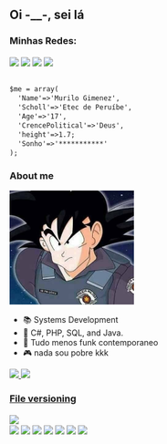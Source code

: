 ## Oi -__-, sei lá
<h3>Minhas Redes:</h3>
<div style="display: inline_block">
  <a href="https://www.facebook.com/profile.php?id=100011276137293" target="_blank"><img align="center" height="30" src="https://img.shields.io/badge/Facebook-1877F2?style=for-the-badge&logo=facebook&logoColor=white"></a>
  <a href="https://github.com/murilouwu" target="_blank"><img align="center" height="30" src="https://img.shields.io/badge/GitHub-100000?style=for-the-badge&logo=github&logoColor=white"></a>
  <a href="https://twitter.com/v43410730" target="_blank"><img align="center" height="30" src="https://img.shields.io/twitter/url?style=social&url=https%3A%2F%2Ftwitter.com%2Fv43410730"></a>
  <a href="https://www.youtube.com/channel/UC5j326FDOeG70i3KixHsTSw" target="_blank"><img align="center" height="30" src="https://img.shields.io/youtube/channel/views/UC5j326FDOeG70i3KixHsTSw?style=social"></a>
</div><br>

```
$me = array(
  'Name'=>'Murilo Gimenez',
  'Scholl'=>'Etec de Peruíbe',
  'Age'=>'17',
  'CrencePolitical'=>'Deus',
  'height'=>1.7;
  'Sonho'=>'***********'
);

```

### About me
<div>
  <img src="murilaw.png" height="200px">
</div>
<ul>
<li>📚 Systems Development</li>
<li>📖 C#, PHP, SQL, and Java.</li>
<li>🎵 Tudo menos funk contemporaneo</li>
<li>🎮 nada sou pobre kkk</li>
</ul>

<div>
  <a href="https://github.com/murilouwu">
  <img height="180em" src="https://github-readme-stats.vercel.app/api?username=murilouwu&show_icons=true&theme=blue-green&include_all_commits=true&count_private=true"/>
  <img height="180em" src="https://github-readme-stats.vercel.app/api/top-langs/?username=murilouwu&layout=compact&langs_count=7&theme=blue-green"/>
</div>

<h3>File versioning</h3>
<div>
  <a href="https://github.com/murilouwu" target="_blank"><img align="center" height="30" src="https://img.shields.io/badge/GitHub-100000?style=for-the-badge&logo=github&logoColor=white"></a>
</div>

<div style="display: inline_block">
  <a href="https://github.com/murilouwu?tab=repositories&q=&type=&language=javascript&sort="><img align="center" height="30" src="https://img.shields.io/badge/JavaScript-F7DF1E?style=for-the-badge&logo=javascript&logoColor=black"></a>
  <a href="https://github.com/murilouwu?tab=repositories&q=&type=&language=html&sort="><img align="center" height="30" src="https://img.shields.io/badge/HTML5-E34F26?style=for-the-badge&logo=html5&logoColor=white"></a>
  <a href="https://github.com/murilouwu?tab=repositories&q=&type=&language=css&sort="><img align="center"  height="30"src="https://img.shields.io/badge/CSS3-1572B6?style=for-the-badge&logo=css3&logoColor=white"></a>
  <a href="https://github.com/murilouwu?tab=repositories&q=&type=&language=c%23&sort="><img align="center"  height="30"src="https://img.shields.io/badge/C%23-239120?style=for-the-badge&logo=c-sharp&logoColor=white"></a>
  <a href="https://github.com/murilouwu"><img align="center"  height="30"  src="https://img.shields.io/badge/MySQL-00000F?style=for-the-badge&logo=mysql&logoColor=white"></a>
  <a href="https://github.com/murilouwu"><img align="center"  height="30" src="https://img.shields.io/badge/PHP-777BB4?style=for-the-badge&logo=php&logoColor=white" /></a>
  <a href="https://github.com/murilouwu"><img align="center"  height="30" src="https://img.shields.io/badge/C%2B%2B-00599C?style=for-the-badge&logo=c%2B%2B&logoColor=white" /></a>
</div>
<br>
<div>
